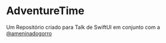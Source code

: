 # AdventureTime
Um Repositório criado para Talk de SwiftUI em conjunto com a [@ameninadogorro](https://github.com/ameninadogorro)
